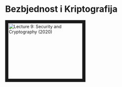 # Bezbjednost i Kriptografija

<a href="http://www.youtube.com/watch?feature=player_embedded&v=tjwobAmnKTo
" target="_blank"><img src="" 
alt="Lecture 9: Security and Cryptography (2020)" width="240" height="180" border="10" /></a>
